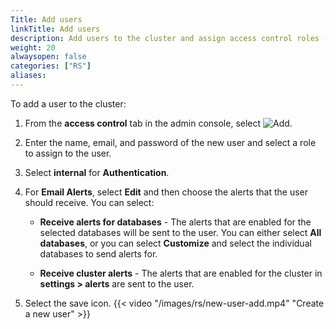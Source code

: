 ```yaml
---
Title: Add users
linkTitle: Add users
description: Add users to the cluster and assign access control roles (ACLs) to them.
weight: 20
alwaysopen: false
categories: ["RS"]
aliases: 
---
```


To add a user to the cluster:

1. From the **access control** tab in the admin console, select ![Add](/images/rs/icon_add.png#no-click "Add").
1. Enter the name, email, and password of the new user and select a role to assign to the user.
1. Select **internal** for **Authentication**.
1. For **Email Alerts**, select **Edit** and then choose the alerts that the user should receive. You can select:

    - **Receive alerts for databases** - The alerts that are enabled for the selected databases will be sent to the user. You can either select **All databases**, or you can select **Customize** and select the individual databases to send alerts for.
    
    - **Receive cluster alerts** - The alerts that are enabled for the cluster in **settings > alerts** are sent to the user.

1. Select the save icon.
{{< video "/images/rs/new-user-add.mp4" "Create a new user" >}}
